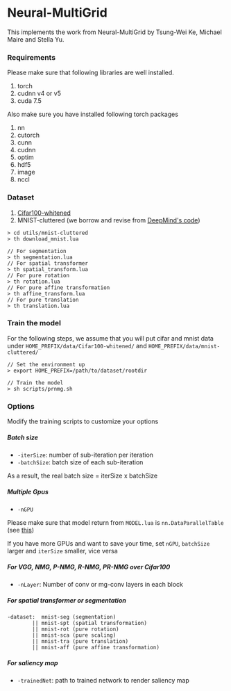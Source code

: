 # Neural-MultiGrid
This implements the work from Neural-MultiGrid by Tsung-Wei Ke, Michael Maire and Stella Yu.

### Requirements

Please make sure that following libraries are well installed.

1. torch
2. cudnn v4 or v5
3. cuda 7.5

Also make sure you have installed following torch packages

1. nn
2. cutorch
3. cunn
4. cudnn
5. optim
6. hdf5
7. image
8. nccl

### Dataset

1. [Cifar100-whitened](https://yadi.sk/d/em4b0FMgrnqxy)
2. MNIST-cluttered (we borrow and revise from [DeepMind's code](https://github.com/deepmind/mnist-cluttered))
```
> cd utils/mnist-cluttered
> th download_mnist.lua

// For segmentation
> th segmentation.lua
// For spatial transformer
> th spatial_transform.lua
// For pure rotation
> th rotation.lua
// For pure affine transformation
> th affine_transform.lua
// For pure translation
> th translation.lua
```

### Train the model

For the following steps, we assume that you will put cifar and mnist data under `HOME_PREFIX/data/Cifar100-whitened/` and `HOME_PREFIX/data/mnist-cluttered/`
```
// Set the environment up
> export HOME_PREFIX=/path/to/dataset/rootdir

// Train the model
> sh scripts/prnmg.sh
```

### Options
Modify the training scripts to customize your options

##### Batch size

* `-iterSize`: number of sub-iteration per iteration
* `-batchSize`: batch size of each sub-iteration

As a result, the real batch size = iterSize x batchSize

##### Multiple Gpus
* `-nGPU`

Please make sure that model return from `MODEL.lua` is `nn.DataParallelTable` (see [this](https://github.com/buttomnutstoast/Neural-MultiGrid/blob/master/models/prnmg.lua#L402-L406))

If you have more GPUs and want to save your time, set `nGPU`, `batchSize` larger and `iterSize` smaller, vice versa

##### For VGG, NMG, P-NMG, R-NMG, PR-NMG over Cifar100
* `-nLayer`: Number of conv or mg-conv layers in each block

##### For spatial transformer or segmentation
```
-dataset:  mnist-seg (segmentation)
        || mnist-spt (spatial transformation)
        || mnist-rot (pure rotation)
        || mnist-sca (pure scaling)
        || mnist-tra (pure translation)
        || mnist-aff (pure affine transformation)
```

##### For saliency map
* `-trainedNet`: path to trained network to render saliency map
